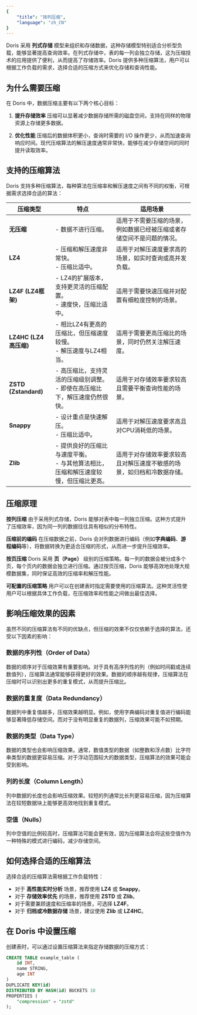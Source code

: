 ```yaml
---
{
    "title": "按列压缩",
    "language": "zh_CN"
}
---
```


<!-- 
Licensed to the Apache Software Foundation (ASF) under one
or more contributor license agreements.  See the NOTICE file
distributed with this work for additional information
regarding copyright ownership.  The ASF licenses this file
to you under the Apache License, Version 2.0 (the
"License"); you may not use this file except in compliance
with the License.  You may obtain a copy of the License at

  http://www.apache.org/licenses/LICENSE-2.0

Unless required by applicable law or agreed to in writing,
software distributed under the License is distributed on an
"AS IS" BASIS, WITHOUT WARRANTIES OR CONDITIONS OF ANY
KIND, either express or implied.  See the License for the
specific language governing permissions and limitations
under the License.
-->

Doris 采用 **列式存储** 模型来组织和存储数据，这种存储模型特别适合分析型负载，能够显著提高查询效率。在列式存储中，表的每一列会独立存储，这为压缩技术的应用提供了便利，从而提高了存储效率。Doris 提供多种压缩算法，用户可以根据工作负载的需求，选择合适的压缩方式来优化存储和查询性能。

## 为什么需要压缩

在 Doris 中，数据压缩主要有以下两个核心目标：

1. **提升存储效率**
   压缩可以显著减少数据存储所需的磁盘空间，支持在同样的物理资源上存储更多数据。

2. **优化性能**
   压缩后的数据体积更小，查询时需要的 I/O 操作更少，从而加速查询响应时间。现代压缩算法的解压速度通常非常快，能够在减少存储空间的同时提升读取效率。

## 支持的压缩算法

Doris 支持多种压缩算法，每种算法在压缩率和解压速度之间有不同的权衡，可根据需求选择合适的算法：

| **压缩类型**                  | **特点**                                                                                                          | **适用场景**                                                                               |
|-------------------------------|------------------------------------------------------------------------------------------------------------------|--------------------------------------------------------------------------------------------|
| **无压缩**                    | - 数据不进行压缩。                                                                                                 | 适用于不需要压缩的场景，例如数据已经被压缩或者存储空间不是问题的情况。 |
| **LZ4**                        | - 压缩和解压速度非常快。<br /> - 压缩比适中。                                                                         | 适用于对解压速度要求高的场景，如实时查询或高并发负载。 |
| **LZ4F (LZ4框架)**             | - LZ4的扩展版本，支持更灵活的压缩配置。<br /> - 速度快，压缩比适中。                                                | 适用于需要快速压缩并对配置有细粒度控制的场景。 |
| **LZ4HC (LZ4高压缩)**          | - 相比LZ4有更高的压缩比，但压缩速度较慢。<br /> - 解压速度与LZ4相当。                                               | 适用于需要更高压缩比的场景，同时仍然关注解压速度。 |
| **ZSTD (Zstandard)**           | - 高压缩比，支持灵活的压缩级别调整。<br /> - 即使在高压缩比下，解压速度仍然很快。                                      | 适用于对存储效率要求较高且需要平衡查询性能的场景。 |
| **Snappy**                     | - 设计重点是快速解压。<br /> - 压缩比适中。                                                                          | 适用于对解压速度要求高且对CPU消耗低的场景。 |
| **Zlib**                       | - 提供良好的压缩比与速度平衡。<br /> - 与其他算法相比，压缩和解压速度较慢，但压缩比更高。                             | 适用于对存储效率要求较高且对解压速度不敏感的场景，如归档和冷数据存储。 |


## 压缩原理

**按列压缩**
   由于采用列式存储，Doris 能够对表中每一列独立压缩。这种方式提升了压缩效率，因为同一列的数据往往具有相似的分布特性。

**压缩前的编码**
   在压缩数据之前，Doris 会对列数据进行编码（例如**字典编码**、**游程编码**等），将数据转换为更适合压缩的形式，从而进一步提升压缩效率。

**按页压缩**
   Doris 采用 **页（Page）** 级别的压缩策略。每一列的数据会被分成多个页，每个页内的数据会独立进行压缩。通过按页压缩，Doris 能够高效地处理大规模数据集，同时保证高效的压缩率和解压性能。

**可配置的压缩策略**
   用户可以在创建表时指定需要使用的压缩算法。这种灵活性使用户可以根据具体工作负载，在压缩效率和性能之间做出最佳选择。

## 影响压缩效果的因素

虽然不同的压缩算法有不同的优缺点，但压缩的效果不仅仅依赖于选择的算法，还受以下因素的影响：

### 数据的序列性（Order of Data）
   数据的顺序对于压缩效果有重要影响。对于具有高序列性的列（例如时间戳或连续数值列），压缩算法通常能够获得更好的效果。数据的顺序越有规律，压缩算法在压缩时可以识别出更多的重复模式，从而提升压缩比。

### 数据的重复度（Data Redundancy）
   数据列中重复值越多，压缩效果越明显。例如，使用字典编码对重复值进行编码能够显著降低存储空间。而对于没有明显重复的数据列，压缩效果可能不如预期。

### 数据的类型（Data Type）
   数据的类型也会影响压缩效果。通常，数值类型的数据（如整数和浮点数）比字符串类型的数据更容易压缩。对于浮动范围较大的数据类型，压缩算法的效果可能会受到影响。

### 列的长度（Column Length）
   列中数据的长度也会影响压缩效果。较短的列通常比长列更容易压缩，因为压缩算法在较短数据块上能够更高效地找到重复模式。

### 空值（Nulls）
   列中空值的比例较高时，压缩算法可能会更有效，因为压缩算法会将这些空值作为一种特殊的模式进行编码，减少存储空间。


## 如何选择合适的压缩算法

选择合适的压缩算法需根据工作负载特性：

- 对于 **高性能实时分析** 场景，推荐使用 **LZ4** 或 **Snappy**。
- 对于 **存储效率优先** 的场景，推荐使用 **ZSTD** 或 **Zlib**。
- 对于需要兼顾速度和压缩率的场景，可选择 **LZ4F**。
- 对于 **归档或冷数据存储** 场景，建议使用 **Zlib** 或 **LZ4HC**。

## 在 Doris 中设置压缩

创建表时，可以通过设置压缩算法来指定存储数据的压缩方式：

```sql
CREATE TABLE example_table (
    id INT,
    name STRING,
    age INT
)
DUPLICATE KEY(id)
DISTRIBUTED BY HASH(id) BUCKETS 10
PROPERTIES (
    "compression" = "zstd"
);
